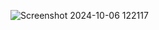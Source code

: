 
![Screenshot 2024-10-06 122117](https://github.com/user-attachments/assets/f742af42-5771-47ee-a95d-07c31125dc76)
